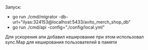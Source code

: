 Запуск:
- go run ./cmd/migrator -db-url="ilyas:324153@localhost:5433/avito_merch_shop_db"
- go run ./cmd/api -config="./config/local.yml"

Для ускорения апи добавил кеширование при этом использовал sync.Map для кеширования пользователей в памяти